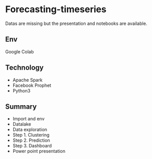 # Forecasting-timeseries

Datas are missing but the presentation and notebooks are available.

## Env

Google Colab

## Technology
- Apache Spark
- Facebook Prophet
- Python3

## Summary

- Import and env
- Datalake
- Data exploration
- Step 1. Clustering
- Step 2. Prediction
- Step 3. Dashboard
- Power point presentation

